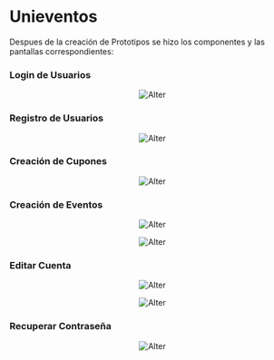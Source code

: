 # Unieventos
Despues de la creación de Prototipos se hizo los componentes y las pantallas correspondientes:
### Login de Usuarios 
<div align="center"> 
  
![Alter](app/images/Login.jpeg)

</div>

### Registro de Usuarios
<div align="center"> 
  
![Alter](app/images/register.jpeg)

</div>

### Creación de Cupones
<div align="center"> 
  
![Alter](app/images/cupon.jpeg)

</div>

### Creación de Eventos
<div align="center"> 
  
![Alter](app/images/event.jpeg)

</div>
<div align="center"> 
  
![Alter](app/images/eventt.jpeg)

</div>

### Editar Cuenta
<div align="center"> 
  
![Alter](app/images/edit.jpeg)

</div>
<div align="center"> 
  
![Alter](app/images/editt.jpeg)

</div>

### Recuperar Contraseña
<div align="center"> 
  
![Alter](app/images/recovery.jpeg)

</div>


